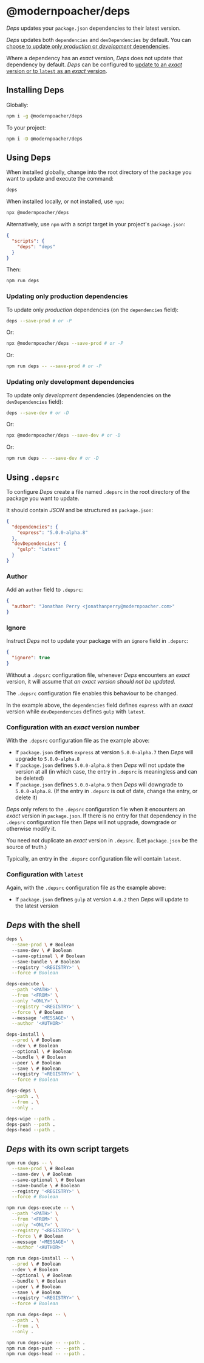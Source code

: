 # @modernpoacher/deps

*Deps* updates your `package.json` dependencies to their latest version.

*Deps* updates both `dependencies` and `devDependencies` by default. You can [choose to update only _production_ or _development_ dependencies](#using-deps).

Where a dependency has an _exact_ version, *Deps* does not update that dependency by default. *Deps* can be configured to [update to an _exact_ version or to `latest` as an _exact_ version](#using-depsrc).

## Installing Deps

Globally:

```bash
npm i -g @modernpoacher/deps
```

To your project:

```bash
npm i -D @modernpoacher/deps
```

## Using Deps

When installed globally, change into the root directory of the package you want to update and execute the command:

```bash
deps
```

When installed locally, or not installed, use `npx`:

```bash
npx @modernpoacher/deps
```

Alternatively, use `npm` with a script target in your project's `package.json`:

```json
{
  "scripts": {
    "deps": "deps"
  }
}
```

Then:

```bash
npm run deps
```

### Updating only production dependencies

To update only _production_ dependencies (on the `dependencies` field):

```bash
deps --save-prod # or -P
```

Or:

```bash
npx @modernpoacher/deps --save-prod # or -P
```

Or:

```bash
npm run deps -- --save-prod # or -P
```

### Updating only development dependencies

To update only _development_ dependencies (dependencies on the `devDependencies` field):

```bash
deps --save-dev # or -D
```

Or:

```bash
npx @modernpoacher/deps --save-dev # or -D
```

Or:

```bash
npm run deps -- --save-dev # or -D
```

## Using `.depsrc`

To configure *Deps* create a file named `.depsrc` in the root directory of the package you want to update.

It should contain *JSON* and be structured as `package.json`:

```json
{
  "dependencies": {
    "express": "5.0.0-alpha.8"
  },
  "devDependencies": {
    "gulp": "latest"
  }
}
```

### Author

Add an `author` field to `.depsrc`:

```json
{
  "author": "Jonathan Perry <jonathanperry@modernpoacher.com>"
}
```

### Ignore

Instruct *Deps* not to update your package with an `ignore` field in `.depsrc`:

```json
{
  "ignore": true
}
```

Without a `.depsrc` configuration file, whenever *Deps* encounters an _exact_ version, it will assume that _an exact version should not be updated_.

The `.depsrc` configuration file enables this behaviour to be changed.

In the example above, the `dependencies` field defines `express` with an _exact_ version while `devDependencies` defines `gulp` with `latest`.

### Configuration with an _exact_ version number

With the `.depsrc` configuration file as the example above:

- If `package.json` defines `express` at version `5.0.0-alpha.7` then *Deps* will upgrade to `5.0.0-alpha.8`
- If `package.json` defines `5.0.0-alpha.8` then *Deps* will not update the version at all (in which case, the entry in `.depsrc` is meaningless and can be deleted)
- If `package.json` defines `5.0.0-alpha.9` then *Deps* will downgrade to `5.0.0-alpha.8`. (If the entry in `.depsrc` is out of date, change the entry, or delete it)

*Deps* only refers to the `.depsrc` configuration file when it encounters an _exact_ version in `package.json`. If there is no entry for that dependency in the `.depsrc` configuration file then *Deps* will not upgrade, downgrade or otherwise modify it.

You need not duplicate an _exact_ version in `.depsrc`. (Let `package.json` be the source of truth.)

Typically, an entry in the `.depsrc` configuration file will contain `latest`.

### Configuration with `latest`

Again, with the `.depsrc` configuration file as the example above:

- If `package.json` defines `gulp` at version `4.0.2` then *Deps* will update to the latest version

## *Deps* with the shell

```bash
deps \
  --save-prod \ # Boolean
  --save-dev \ # Boolean
  --save-optional \ # Boolean
  --save-bundle \ # Boolean
  --registry '<REGISTRY>' \
  --force # Boolean

deps-execute \
  --path '<PATH>' \
  --from '<FROM>' \
  --only '<ONLY>' \
  --registry '<REGISTRY>' \
  --force \ # Boolean
  --message '<MESSAGE>' \
  --author '<AUTHOR>'

deps-install \
  --prod \ # Boolean
  --dev \ # Boolean
  --optional \ # Boolean
  --bundle \ # Boolean
  --peer \ # Boolean
  --save \ # Boolean
  --registry '<REGISTRY>' \
  --force # Boolean

deps-deps \
  --path . \
  --from . \
  --only .

deps-wipe --path .
deps-push --path .
deps-head --path .
```

## *Deps* with its own script targets

```bash
npm run deps -- \
  --save-prod \ # Boolean
  --save-dev \ # Boolean
  --save-optional \ # Boolean
  --save-bundle \ # Boolean
  --registry '<REGISTRY>' \
  --force # Boolean

npm run deps-execute -- \
  --path '<PATH>' \
  --from '<FROM>' \
  --only '<ONLY>' \
  --registry '<REGISTRY>' \
  --force \ # Boolean
  --message '<MESSAGE>' \
  --author '<AUTHOR>'

npm run deps-install -- \
  --prod \ # Boolean
  --dev \ # Boolean
  --optional \ # Boolean
  --bundle \ # Boolean
  --peer \ # Boolean
  --save \ # Boolean
  --registry '<REGISTRY>' \
  --force # Boolean

npm run deps-deps -- \
  --path . \
  --from . \
  --only .

npm run deps-wipe -- --path .
npm run deps-push -- --path .
npm run deps-head -- --path .
```
